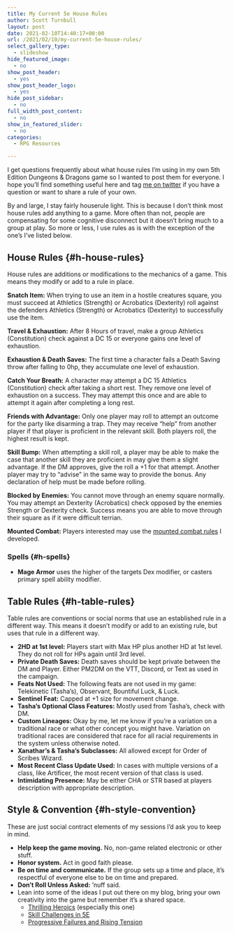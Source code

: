 ```yaml
---
title: My Current 5e House Rules
author: Scott Turnbull
layout: post
date: 2021-02-10T14:40:17+00:00
url: /2021/02/10/my-current-5e-house-rules/
select_gallery_type:
  - slideshow
hide_featured_image:
  - no
show_post_header:
  - yes
show_post_header_logo:
  - yes
hide_post_sidebar:
  - no
full_width_post_content:
  - no
show_in_featured_slider:
  - no
categories:
  - RPG Resources

---
```

I get questions frequently about what house rules I&#8217;m using in my own 5th Edition Dungeons & Dragons game so I wanted to post them for everyone. I hope you&#8217;ll find something useful here and tag <a href="https://www.twitter.com/optionalrule" target="_blank" rel="noreferrer noopener">me on twitter</a> if you have a question or want to share a rule of your own.  
  
By and large, I stay fairly houserule light. This is because I don&#8217;t think most house rules add anything to a game. More often than not, people are compensating for some cognitive disconnect but it doesn&#8217;t bring much to a group at play. So more or less, I use rules as is with the exception of the one&#8217;s I&#8217;ve listed below.

## House Rules {#h-house-rules}

House rules are additions or modifications to the mechanics of a game. This means they modify or add to a rule in place. 

**Snatch Item:** When trying to use an item in a hostile creatures square, you must succeed at Athletics (Strength) or Acrobatics (Dexterity) roll against the defenders Athletics (Strength) or Acrobatics (Dexterity) to successfully use the item.

**Travel & Exhaustion:** After 8 Hours of travel, make a group Athletics (Constitution) check against a DC 15 or everyone gains one level of exhaustion.

**Exhaustion & Death Saves:** The first time a character fails a Death Saving throw after falling to 0hp, they accumulate one level of exhaustion.

**Catch Your Breath:** A character may attempt a DC 15 Athletics (Constitution) check after taking a short rest. They remove one level of exhaustion on a success. They may attempt this once and are able to attempt it again after completing a long rest.

**Friends with Advantage:** Only one player may roll to attempt an outcome for the party like disarming a trap. They may receive &#8220;help&#8221; from another player if that player is proficient in the relevant skill. Both players roll, the highest result is kept.

**Skill Bump:** When attempting a skill roll, a player may be able to make the case that another skill they are proficient in may give them a slight advantage. If the DM approves, give the roll a +1 for that attempt. Another player may try to &#8220;advise&#8221; in the same way to provide the bonus. Any declaration of help must be made before rolling.

**Blocked by Enemies:** You cannot move through an enemy square normally. You may attempt an Dexterity (Acrobatics) check opposed by the enemies Strength or Dexterity check. Success means you are able to move through their square as if it were difficult terrian. 

**Mounted Combat:** Players interested may use the <a href="https://optionalrule.com/2021/03/08/mounted-combat-in-5e/" target="_blank" rel="noreferrer noopener">mounted combat rules</a> I developed. 

### **Spells** {#h-spells}

  * **Mage Armor** uses the higher of the targets Dex modifier, or casters primary spell ability modifier.

## Table Rules {#h-table-rules}

Table rules are conventions or social norms that use an established rule in a different way. This means it doesn&#8217;t modify or add to an existing rule, but uses that rule in a different way.

  * **2HD at 1st level:** Players start with Max HP plus another HD at 1st level. They do not roll for HPs again until 3rd level.
  * **Private Death Saves:** Death saves should be kept private between the DM and Player. Either PM2DM on the VTT, Discord, or Text as used in the campaign.
  * **Feats Not Used:** The following feats are not used in my game: Telekinetic (Tasha&#8217;s), Observant, Bountiful Luck, & Luck.
  * **Sentinel Feat:** Capped at +1 size for movement change.
  * **Tasha&#8217;s Optional Class Features:** Mostly used from Tasha&#8217;s, check with DM.
  * **Custom Lineages:** Okay by me, let me know if you&#8217;re a variation on a traditional race or what other concept you might have. Variation on traditional races are considered that race for all racial requirements in the system unless otherwise noted.
  * **Xanathar&#8217;s & Tasha&#8217;s Subclasses:** All allowed except for Order of Scribes Wizard.
  * **Most Recent Class Update Used:** In cases with multiple versions of a class, like Artificer, the most recent version of that class is used.
  * **Intimidating Presence:** May be either CHA or STR based at players description with appropriate description.

## Style & Convention {#h-style-convention}

These are just social contract elements of my sessions I&#8217;d ask you to keep in mind.

  * **Help keep the game moving.** No, non-game related electronic or other stuff.
  * **Honor system.** Act in good faith please.
  * **Be on time and communicate.** If the group sets up a time and place, it&#8217;s respectful of everyone else to be on time and prepared.
  * **Don&#8217;t Roll Unless Asked:** &#8217;nuff said.
  * Lean into some of the ideas I put out there on my blog, bring your own creativity into the game but remember it&#8217;s a shared space.
      * [Thrilling Heroics][1] (especially this one)
      * [Skill Challenges in 5E][2]
      * <a href="https://optionalrule.com/2021/01/03/progressive-failures-and-rising-tension-in-5th-edition/" target="_blank" rel="noreferrer noopener">Progressive Failures and Rising Tension</a>

 [1]: https://optionalrule.com/2020/12/22/thrilling-heroics-rules-for-dd-5e/
 [2]: https://optionalrule.com/2021/02/09/skill-challenges-in-5e/
